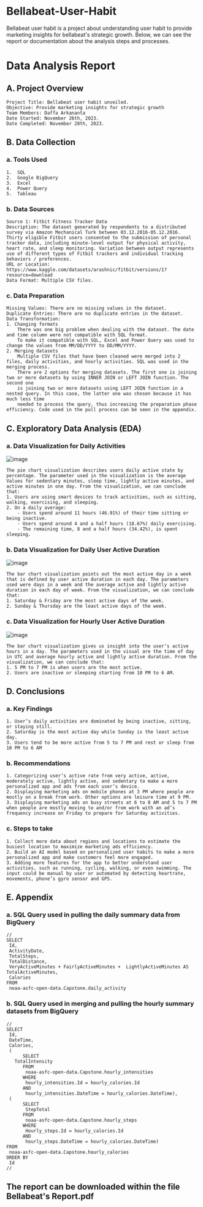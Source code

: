 # Bellabeat-User-Habit
Bellabeat user habit is a project about understanding user habit to provide marketing insights for bellabeat's strategic growth. Below, we can see the report or documentation about the analysis steps and processes.

# Data Analysis Report

## A.	Project Overview
	Project Title: Bellabeat user habit unveiled.
	Objective: Provide marketing insights for strategic growth
	Team Members: Daffa Arkananta
	Date Started: November 26th, 2023.
	Date Completed: November 28th, 2023.

## B.	Data Collection
  ### a.	Tools Used
    1.	SQL
    2.	Google BigQuery
    3.	Excel
    4.	Power Query
    5.	Tableau

### b.	Data Sources
	Source 1: Fitbit Fitness Tracker Data
	Description: The dataset generated by respondents to a distributed survey via Amazon Mechanical Turk between 03.12.2016-05.12.2016. Thirty eligible Fitbit users consented to the submission of personal tracker data, including minute-level output for physical activity, heart rate, and sleep monitoring. Variation between output represents use of different types of Fitbit trackers and individual tracking behaviors / preferences.
	URL or Location: https://www.kaggle.com/datasets/arashnic/fitbit/versions/1?resource=download
	Data Format: Multiple CSV files.

### c.	Data Preparation
	Missing Values: There are no missing values in the dataset.
	Duplicate Entries: There are no duplicate entries in the dataset.
	Data Transformation:
	1. Changing formats
		There was one big problem when dealing with the dataset. The date and time column were not compatible with SQL format. 
 		To make it compatible with SQL, Excel and Power Query was used to change the values from MM/DD/YYYY to DD/MM/YYYY.
	2. Merging datasets
		Multiple CSV files that have been cleaned were merged into 2 files, daily activities, and hourly activities. SQL was used in the merging process. 
 		There are 2 options for merging datasets. The first one is joining two or more datasets by using INNER JOIN or LEFT JOIN function. The second one 
   		is joining two or more datasets using LEFT JOIN function in a nested query. In this case, the latter one was chosen because it has much less time 
     	needed to process the query, thus increasing the preparation phase efficiency. Code used in the pull process can be seen in the appendix.

## C.	Exploratory Data Analysis (EDA)
### a.	Data Visualization for Daily Activities

 ![image](https://github.com/AstreNot/Bellabeat-User-Habit/assets/112799855/e8bcf1bb-f7da-4bdd-a650-16fb73e04187)

	The pie chart visualization describes users daily active state by percentage. The parameter used in the visualization is the average Values for sedentary minutes, sleep time, lightly active minutes, and active minutes in one day. From the visualization, we can conclude that:
	1. Users are using smart devices to track activities, such as sitting, walking, exercising, and sleeping.
	2. On a daily average:
		- Users spend around 11 hours (46.91%) of their time sitting or being inactive.
		- Users spend around 4 and a half hours (18.67%) daily exercising.
		- The remaining time, 8 and a half hours (34.42%), is spent sleeping.


### b.	Data Visualization for Daily User Active Duration

![image](https://github.com/AstreNot/Bellabeat-User-Habit/assets/112799855/e5d35594-9907-43f7-9846-a5275d0aeb31)

	The bar chart visualization points out the most active day in a week that is defined by user active duration in each day. The parameters used were days in a week and the average active and lightly active duration in each day of week. From the visualization, we can conclude that:
	1. Saturday & Friday are the most active days of the week.
	2. Sunday & Thursday are the least active days of the week.

### c.	Data Visualization for Hourly User Active Duration

 ![image](https://github.com/AstreNot/Bellabeat-User-Habit/assets/112799855/fc5c5cc7-5d50-4695-857e-6144bdcecf15)

	The bar chart visualization gives us insight into the user’s active hours in a day. The parameters used in the visual are the time of day in UTC and average hourly active and lightly active duration. From the visualization, we can conclude that:
	1. 5 PM to 7 PM is when users are the most active.
	2. Users are inactive or sleeping starting from 10 PM to 6 AM.

## D.	Conclusions
### a.	Key Findings
	1. User’s daily activities are dominated by being inactive, sitting, or staying still.
	2. Saturday is the most active day while Sunday is the least active day.
	3. Users tend to be more active from 5 to 7 PM and rest or sleep from 10 PM to 6 AM

### b.	Recommendations
	1. Categorizing user’s active rate from very active, active, moderately active, lightly active, and sedentary to make a more personalized app and ads from each user’s device.
	2. Displaying marketing ads on mobile phones at 3 PM where people are mostly on a break from work. Other options are leisure time at 9 PM.
	3. Displaying marketing ads on busy streets at 6 to 8 AM and 5 to 7 PM when people are mostly moving to and/or from work with an ad’s frequency increase on Friday to prepare for Saturday activities.

### c.	Steps to take
	1. Collect more data about regions and locations to estimate the busiest location to maximize marketing ads efficiency.
	2. Build an AI model based on personalized user habits to make a more personalized app and make customers feel more engaged.
	3. Adding more features for the app to better understand user activities, such as running, cycling, walking, or even swimming. The input could be manual by user or automated by detecting heartrate, movements, phone’s gyro sensor and GPS.

## E.	Appendix
### a.	SQL Query used in pulling the daily summary data from BigQuery
	// 
 	SELECT
 	 Id,
  	 ActivityDate,
  	 TotalSteps,
  	 TotalDistance,
  	 VeryActiveMinutes + FairlyActiveMinutes +  LightlyActiveMinutes AS TotalActiveMinutes,
  	 Calories
	FROM 
  	 noaa-asfc-open-data.Capstone.daily_activity 

### b.	SQL Query used in merging and pulling the hourly summary datasets from BigQuery
	// 
	SELECT 
  	 Id,
  	 DateTime,
  	 Calories,
  	 (
    	  SELECT 
	   TotalIntensity
    	  FROM 
           noaa-asfc-open-data.Capstone.hourly_intensities
    	  WHERE 
      	   hourly_intensities.Id = hourly_calories.Id 
      	  AND 
      	   hourly_intensities.DateTime = hourly_calories.DateTime),
  	 (
    	  SELECT 
      	   StepTotal
    	  FROM 
      	   noaa-asfc-open-data.Capstone.hourly_steps
    	  WHERE 
      	   Hourly_steps.Id = hourly_calories.Id 
      	  AND
      	   hourly_steps.DateTime = hourly_calories.DateTime)
	FROM 
	 noaa-asfc-open-data.Capstone.hourly_calories
	ORDER BY
	 Id
 	//

## The report can be downloaded within the file Bellabeat's Report.pdf



